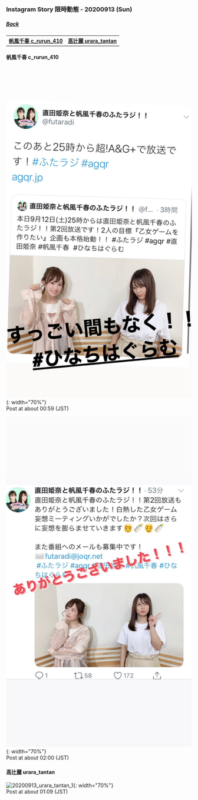 ### Instagram Story 限時動態 - 20200913 (Sun)
##### [Back](../../IGstory_List.md)

<table>
<tr>
<th><a href="#c_rurun_410">帆風千春 c_rurun_410</a></th>
<th><a href="#urara_tantan">高辻麗 urara_tantan</a></th>
</tr>
</table>

<a name="c_rurun_410"></a>
#### 帆風千春 c_rurun_410

![20200913_c_rurun_410_1](../../../../../Album/Instagram/IGstory/Sep2020/20200913/20200913_c_rurun_410_1.jpg){: width="70%"}  
Post at about 00:59 (JST)  

![20200913_c_rurun_410_2](../../../../../Album/Instagram/IGstory/Sep2020/20200913/20200913_c_rurun_410_2.jpg){: width="70%"}  
Post at about 02:00 (JST)  

<a name="urara_tantan"></a>
#### 高辻麗 urara_tantan

![20200913_urara_tantan_1](../../../../../Album/Instagram/IGstory/Sep2020/20200914/20200913_urara_tantan_1.jpg){: width="70%"}  
Post at about 01:09 (JST)  
